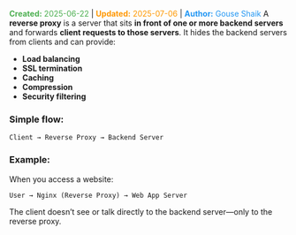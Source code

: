 <span style="color:#4caf50;"><b>Created:</b> 2025-06-22</span> | <span style="color:#ff9800;"><b>Updated:</b> 2025-07-06</span> | <span style="color:#2196f3;"><b>Author:</b> Gouse Shaik</span>
A **reverse proxy** is a server that sits **in front of one or more backend servers** and forwards **client requests to those servers**. It hides the backend servers from clients and can provide:

- **Load balancing**
- **SSL termination**
- **Caching**
- **Compression**
- **Security filtering**
### Simple flow:
```
Client → Reverse Proxy → Backend Server
```
### Example:
When you access a website:
```
User → Nginx (Reverse Proxy) → Web App Server
```

The client doesn’t see or talk directly to the backend server—only to the reverse proxy.